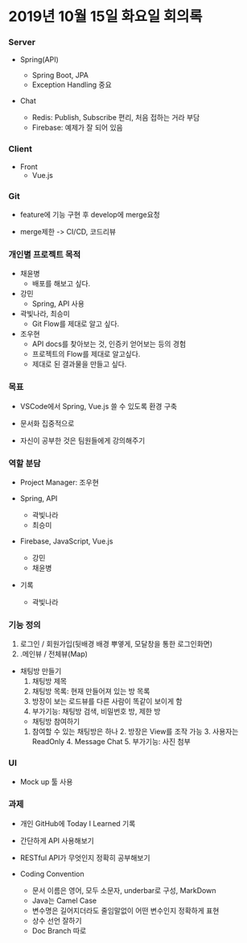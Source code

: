 # 2019년 10월 15일 화요일 회의록

### Server

- Spring(API)
  - Spring Boot, JPA
  - Exception Handling 중요

- Chat
  - Redis: Publish, Subscribe 편리, 처음 접하는 거라 부담
  - Firebase: 예제가 잘 되어 있음

### Client

- Front
  - Vue.js



### Git

- feature에 기능 구현 후 develop에 merge요청

- merge제한 -> CI/CD, 코드리뷰



### 개인별 프로젝트 목적

- 채윤병
  - 배포를 해보고 싶다.
- 강민
  - Spring, API 사용
- 곽빛나라, 최승미
  - Git Flow를 제대로 알고 싶다.
- 조우현
  - API docs를 찾아보는 것, 인증키 얻어보는 등의 경험
  - 프로젝트의 Flow를 제대로 알고싶다.
  - 제대로 된 결과물을 만들고 싶다.



### 목표

- VSCode에서 Spring, Vue.js 쓸 수 있도록 환경 구축

- 문서화 집중적으로
- 자신이 공부한 것은 팀원들에게 강의해주기



### 역할 분담

- Project Manager: 조우현

- Spring, API
  - 곽빛나라
  - 최승미
- Firebase, JavaScript, Vue.js
  - 강민
  - 채윤병
- 기록
  - 곽빛나라



### 기능 정의

1. 로그인 / 회원가입(뒷배경 배경 뿌옇게, 모달창을 통한 로그인화면)
2. .메인뷰 / 전체뷰(Map)
- 채팅방 만들기
     1. 채팅방 제목
     2. 채팅방 목록: 현재 만들어져 있는 방 목록
     4. 방장이 보는 로드뷰를 다른 사람이 똑같이 보이게 함
     4. 부가기능: 채팅방 검색, 비밀번호 방, 제한 방
   - 채팅방 참여하기
  1. 참여할 수 있는 채팅방은 하나
     2. 방장은 View를 조작 가능
     3. 사용자는 ReadOnly
     4. Message Chat
     5. 부가기능: 사진 첨부



### UI

- Mock up 툴 사용



### 과제

- 개인 GitHub에 Today I Learned 기록

- 간단하게 API 사용해보기
- RESTful API가 무엇인지 정확히 공부해보기

- Coding Convention
  - 문서 이름은 영어, 모두 소문자, underbar로 구성, MarkDown
  - Java는 Camel Case
  - 변수명은 길어지더라도 줄임말없이 어떤 변수인지 정확하게 표현
  - 상수 선언 잘하기
  - Doc Branch 따로

